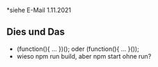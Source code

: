*siehe E-Mail 1.11.2021
## Dies und Das
* (function(){ ... })(); oder (function(){ ... }());
* wieso npm run build, aber npm start ohne run?
